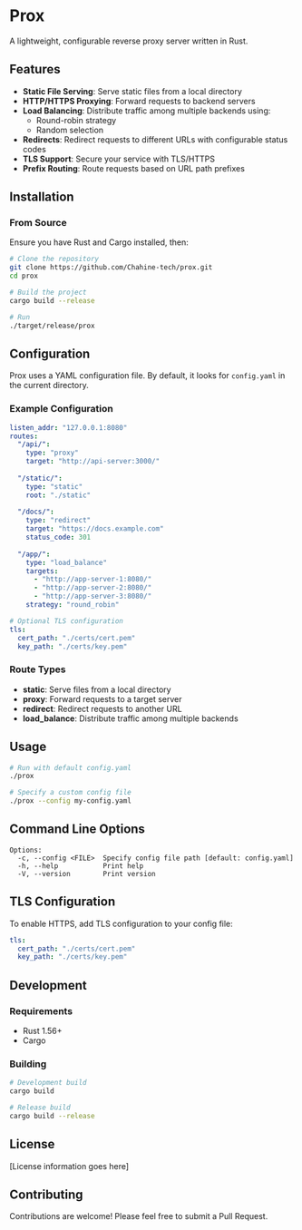# Prox

A lightweight, configurable reverse proxy server written in Rust.

## Features

- **Static File Serving**: Serve static files from a local directory
- **HTTP/HTTPS Proxying**: Forward requests to backend servers
- **Load Balancing**: Distribute traffic among multiple backends using:
  - Round-robin strategy
  - Random selection
- **Redirects**: Redirect requests to different URLs with configurable status codes
- **TLS Support**: Secure your service with TLS/HTTPS
- **Prefix Routing**: Route requests based on URL path prefixes

## Installation

### From Source

Ensure you have Rust and Cargo installed, then:

```bash
# Clone the repository
git clone https://github.com/Chahine-tech/prox.git
cd prox

# Build the project
cargo build --release

# Run
./target/release/prox
```

## Configuration

Prox uses a YAML configuration file. By default, it looks for `config.yaml` in the current directory.

### Example Configuration

```yaml
listen_addr: "127.0.0.1:8080"
routes:
  "/api/": 
    type: "proxy"
    target: "http://api-server:3000/"
  
  "/static/": 
    type: "static"
    root: "./static"
  
  "/docs/": 
    type: "redirect"
    target: "https://docs.example.com"
    status_code: 301
  
  "/app/": 
    type: "load_balance"
    targets: 
      - "http://app-server-1:8080/"
      - "http://app-server-2:8080/"
      - "http://app-server-3:8080/"
    strategy: "round_robin"

# Optional TLS configuration
tls:
  cert_path: "./certs/cert.pem"
  key_path: "./certs/key.pem"
```

### Route Types

- **static**: Serve files from a local directory
- **proxy**: Forward requests to a target server
- **redirect**: Redirect requests to another URL
- **load_balance**: Distribute traffic among multiple backends

## Usage

```bash
# Run with default config.yaml
./prox

# Specify a custom config file
./prox --config my-config.yaml
```

## Command Line Options

```
Options:
  -c, --config <FILE>  Specify config file path [default: config.yaml]
  -h, --help           Print help
  -V, --version        Print version
```

## TLS Configuration

To enable HTTPS, add TLS configuration to your config file:

```yaml
tls:
  cert_path: "./certs/cert.pem"
  key_path: "./certs/key.pem"
```

## Development

### Requirements

- Rust 1.56+
- Cargo

### Building

```bash
# Development build
cargo build

# Release build
cargo build --release
```

## License

[License information goes here]

## Contributing

Contributions are welcome! Please feel free to submit a Pull Request.